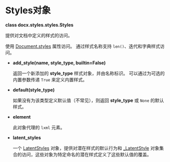 # Styles对象

[Document.styles]: ../api/document.md#styles
[LatentStyles]: ../api/style_latent_styles.md
[_LatentStyle]: ../api/style_laten_style.md

**class docx.styles.styles.Styles**

提供对文档中定义的样式的访问。

使用 [Document.styles] 属性访问。 通过样式名称支持 `len()`、迭代和字典样式访问。

- **add_style(name, style_type, builtin=False)** <a name="add_style"></a>

    返回一个新添加的 **style_type** 样式对象，并由名称标识。 可以通过为可选的内置参数传递 `True` 来定义内置样式。

- **default(style_type)** <a name="default"></a>

    如果没有为该类型定义默认值（不常见），则返回 **style_type** 或 `None` 的默认样式。

- **element** <a name="element"></a>

    此对象代理的 `lxml` 元素。

- **latent_styles** <a name="latent_styles"></a>

    一个 [LatentStyles] 对象，提供对潜在样式的默认行为和 [_LatentStyle] 对象集合的访问，这些对象为特定命名的潜在样式定义了这些默认值的覆盖。
